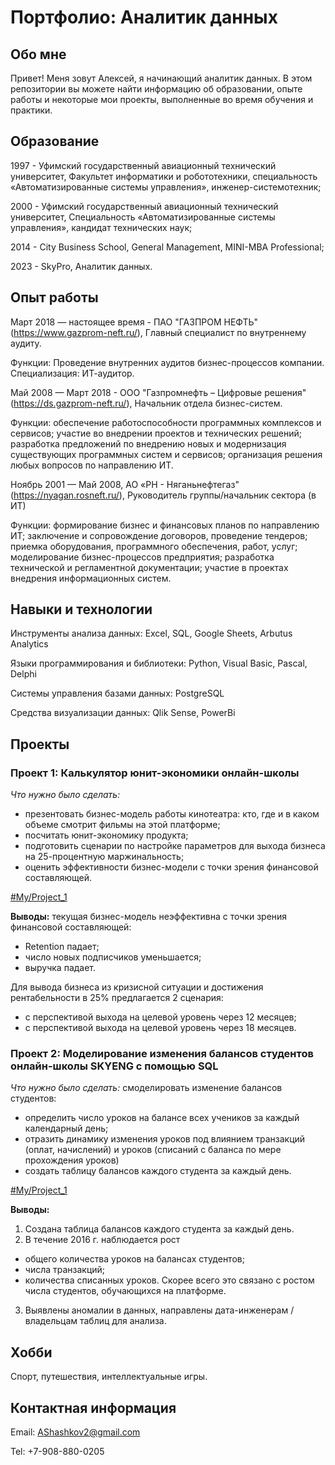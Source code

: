 # Портфолио: Аналитик данных

## Обо мне

Привет! Меня зовут Алексей, я начинающий аналитик данных. В этом репозитории вы можете найти информацию об образовании, опыте работы и некоторые мои проекты, выполненные во время обучения и практики.

## Образование

1997 - Уфимский государственный авиационный технический университет, Факультет информатики и робототехники, специальность «Автоматизированные системы управления», инженер-системотехник;

2000 - Уфимский государственный авиационный технический университет, Специальность «Автоматизированные системы управления», кандидат технических наук;


2014 - City Business School, General Management, MINI-MBA Professional;

2023 - SkyPro, Аналитик данных.

## Опыт работы

Март 2018 — настоящее время - ПАО "ГАЗПРОМ НЕФТЬ" (https://www.gazprom-neft.ru/), Главный специалист по внутреннему аудиту.

Функции: Проведение внутренних аудитов бизнес-процессов компании. Специализация: ИТ-аудитор.

Май 2008 — Март 2018 - ООО "Газпромнефть – Цифровые решения" (https://ds.gazprom-neft.ru/), Начальник отдела бизнес-систем.

Функции: обеспечение работоспособности программных комплексов и сервисов; участие во внедрении проектов и технических решений; разработка предложений по внедрению новых и модернизация существующих программных систем и сервисов; организация решения любых вопросов по направлению ИТ.

Ноябрь 2001 — Май 2008, АО «РН - Няганьнефтегаз" (https://nyagan.rosneft.ru/), Руководитель группы/начальник сектора (в ИТ)

Функции: формирование бизнес и финансовых планов по направлению ИТ; заключение и сопровождение договоров, проведение тендеров; приемка оборудования, программного обеспечения, работ, услуг; моделирование бизнес-процессов предприятия; разработка технической и регламентной документации; участие в проектах внедрения информационных систем.

## Навыки и технологии

Инструменты анализа данных: Excel, SQL, Google Sheets, Arbutus Analytics

Языки программирования и библиотеки: Python, Visual Basic, Pascal, Delphi

Системы управления базами данных: PostgreSQL

Средства визуализации данных:  Qlik Sense, PowerBi

## Проекты

### Проект 1: Калькулятор юнит-экономики онлайн-школы

*Что нужно было сделать:*
- презентовать бизнес-модель работы кинотеатра: кто, где и в каком объеме смотрит фильмы на этой платформе;
- посчитать юнит-экономику продукта;
- подготовить сценарии по настройке параметров для выхода бизнеса на 25-процентную маржинальность;
- оценить эффективности бизнес-модели с точки зрения финансовой составляющей.

[#My/Project_1](https://github.com/Aleksei-Shashkov/My/tree/main/Project_1)

**Выводы:** текущая бизнес-модель неэффективна с точки зрения финансовой составляющей:
- Retention падает;
- число новых подписчиков уменьшается;
- выручка падает.

Для вывода бизнеса из кризисной ситуации и достижения рентабельности в 25% предлагается 2 сценария:
- с перспективой выхода на целевой уровень через 12 месяцев;
- с перспективой выхода на целевой уровень через 18 месяцев.

### Проект 2: Моделирование изменения балансов студентов онлайн-школы SKYENG с помощью SQL

*Что нужно было сделать:* смоделировать изменение балансов студентов:
- определить число уроков на балансе всех учеников за каждый календарный день;
- отразить динамику изменения уроков под влиянием транзакций (оплат, начислений) и уроков (списаний с баланса по мере прохождения уроков)
- создать таблицу балансов каждого студента за каждый день.

[#My/Project_1](https://github.com/Aleksei-Shashkov/My/tree/main/Project_2)

**Выводы:** 
1. Создана таблица балансов каждого студента за каждый день.
2. В течение 2016 г. наблюдается рост 
- общего количества уроков на балансах студентов;
- числа транзакций;
- количества списанных уроков.
Скорее всего это связано с ростом числа студентов, обучающихся на платформе.
3. Выявлены аномалии в данных, направлены дата-инженерам / владельцам таблиц для анализа.

## Хобби

Спорт, путешествия, интеллектуальные игры.

## Контактная информация

Email: AShashkov2@gmail.com

Tel: +7-908-880-0205
